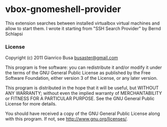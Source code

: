 vbox-gnomeshell-provider
========================

This extension searches between installed virtualbox virtual machines and allow to start them.
I wrote it starting from "SSH Search Provider" by Bernd Schlapsi

### License
Copyright (c) 2011 Gianrico Busa <busaster@gmail.com>

This program is free software: you can redistribute it and/or modify
it under the terms of the GNU General Public License as published by
the Free Software Foundation, either version 3 of the License, or
any later version.

This program is distributed in the hope that it will be useful,
but WITHOUT ANY WARRANTY; without even the implied warranty of
MERCHANTABILITY or FITNESS FOR A PARTICULAR PURPOSE.  See the
GNU General Public License for more details.

You should have received a copy of the GNU General Public License
along with this program.  If not, see <http://www.gnu.org/licenses/>.
